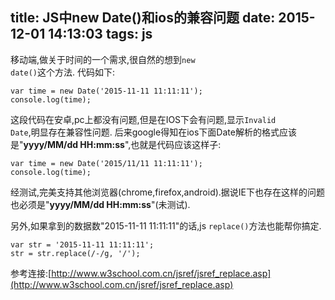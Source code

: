 title: JS中new Date()和ios的兼容问题
date: 2015-12-01 14:13:03
tags: js
---
移动端,做关于时间的一个需求,很自然的想到<code>new date()</code>这个方法.
代码如下:
```
var time = new Date('2015-11-11 11:11:11');
console.log(time);
```
<!-- more  -->
这段代码在安卓,pc上都没有问题,但是在IOS下会有问题,显示<code>Invalid Date</code>,明显存在兼容性问题.
后来google得知在ios下面Date解析的格式应该是"**yyyy/MM/dd HH:mm:ss**",也就是代码应该这样子:
```
var time = new Date('2015/11/11 11:11:11');
console.log(time);
```
经测试,完美支持其他浏览器(chrome,firefox,android).据说IE下也存在这样的问题也必须是"**yyyy/MM/dd HH:mm:ss**"(未测试).

另外,如果拿到的数据数"2015-11-11 11:11:11"的话,js <code>replace()</code>方法也能帮你搞定.
```
var str = '2015-11-11 11:11:11';
str = str.replace(/-/g, '/');
```
参考连接:[http://www.w3school.com.cn/jsref/jsref_replace.asp](http://www.w3school.com.cn/jsref/jsref_replace.asp)
